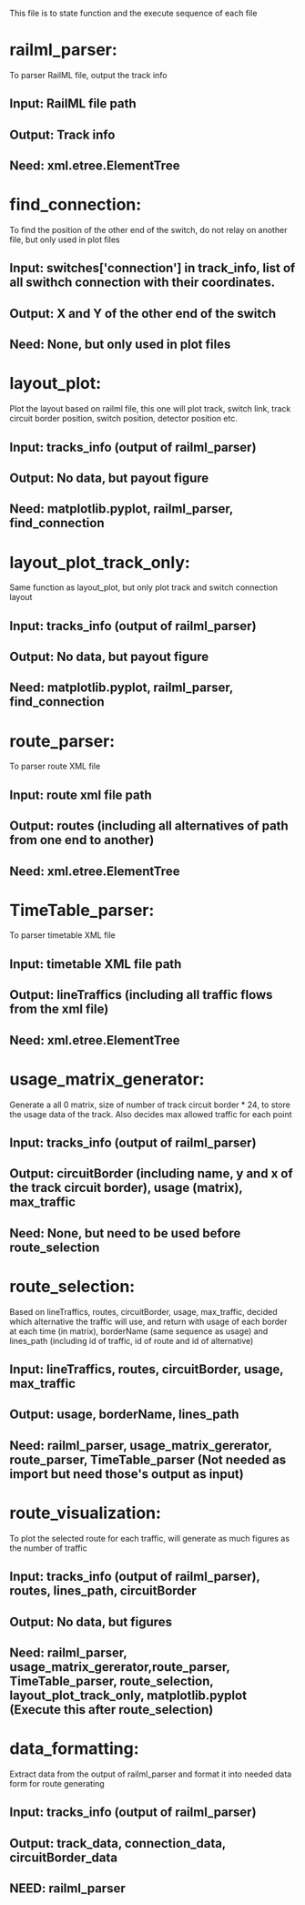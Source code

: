 This file is to state function and the execute sequence of each file
# railml_parser:
To parser RailML file, output the track info
## Input: RailML file path
## Output: Track info
## Need: xml.etree.ElementTree

# find_connection:
To find the position of the other end of the switch, do not relay on another file, but only used in plot files
## Input: switches['connection'] in track_info, list of all swithch connection with their coordinates.
## Output: X and Y of the other end of the switch
## Need: None, but only used in plot files

# layout_plot:
Plot the layout based on railml file, this one will plot track, switch link, track circuit border position, switch position, detector position etc.
## Input: tracks_info (output of railml_parser)
## Output: No data, but payout figure
## Need: matplotlib.pyplot, railml_parser, find_connection

# layout_plot_track_only:
Same function as layout_plot, but only plot track and switch connection layout
## Input: tracks_info (output of railml_parser)
## Output: No data, but payout figure
## Need: matplotlib.pyplot, railml_parser, find_connection

# route_parser:
To parser route XML file
## Input: route xml file path
## Output: routes (including all alternatives of path from one end to another)
## Need: xml.etree.ElementTree

# TimeTable_parser:
To parser timetable XML file
## Input: timetable XML file path
## Output: lineTraffics (including all traffic flows from the xml file)
## Need: xml.etree.ElementTree

# usage_matrix_generator:
Generate a all 0 matrix, size of number of track circuit border * 24, to store the usage data of the track. Also decides max allowed traffic for each point
## Input: tracks_info (output of railml_parser)
## Output: circuitBorder (including name, y and x of the track circuit border), usage (matrix), max_traffic
## Need: None, but need to be used before route_selection

# route_selection:
Based on lineTraffics, routes, circuitBorder, usage, max_traffic, decided which alternative the traffic will use, and return with usage of each border at each time (in matrix), borderName (same sequence as usage) and lines_path (including id of traffic, id of route and id of alternative)
## Input: lineTraffics, routes, circuitBorder, usage, max_traffic
## Output: usage, borderName, lines_path
## Need: railml_parser, usage_matrix_gererator, route_parser, TimeTable_parser (Not needed as import but need those's output as input)

# route_visualization:
To plot the selected route for each traffic, will generate as much figures as the number of traffic
## Input: tracks_info (output of railml_parser), routes, lines_path, circuitBorder
## Output: No data, but figures
## Need: railml_parser, usage_matrix_gererator,route_parser, TimeTable_parser, route_selection, layout_plot_track_only, matplotlib.pyplot (Execute this after route_selection)

# data_formatting:
Extract data from the output of railml_parser and format it into needed data form for route generating
## Input: tracks_info (output of railml_parser)
## Output: track_data, connection_data, circuitBorder_data
## NEED: railml_parser